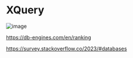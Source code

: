 # XQuery


![image](https://github.com/profeMelola/LM-06-2023-24/assets/91023374/43499f3e-78b7-4998-b2ea-11a6acee5eee)

https://db-engines.com/en/ranking

https://survey.stackoverflow.co/2023/#databases



